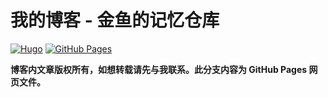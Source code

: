 # 我的博客 - 金鱼的记忆仓库

[![Hugo](https://img.shields.io/badge/With-Hugo-yellow)](https://gohugo.io/)
[![GitHub Pages](https://github.com/megabitsenmzq/megabitsenmzq.github.io/actions/workflows/gh-pages.yml/badge.svg)](https://github.com/megabitsenmzq/megabitsenmzq.github.io/actions/workflows/gh-pages.yml)

**博客内文章版权所有，如想转载请先与我联系。此分支内容为 GitHub Pages 网页文件。**
